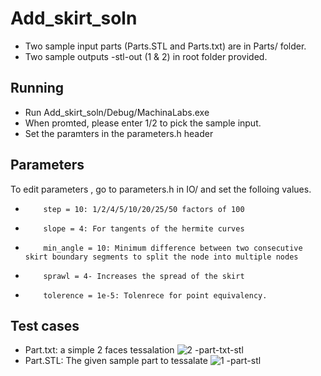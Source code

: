 # Add_skirt_soln

- Two sample input parts (Parts.STL and Parts.txt) are in Parts/ folder.
- Two sample outputs -stl-out (1 & 2) in root folder provided.
## Running
- Run Add_skirt_soln/Debug/MachinaLabs.exe
- When promted, please enter 1/2 to pick the sample input.
- Set the paramters in the parameters.h header

## Parameters
To edit parameters , go to parameters.h in IO/ and set the folloing values.
-         step = 10: 1/2/4/5/10/20/25/50 factors of 100
-         slope = 4: For tangents of the hermite curves
-         min_angle = 10: Minimum difference between two consecutive skirt boundary segments to split the node into multiple nodes
-         sprawl = 4- Increases the spread of the skirt 
-         tolerence = 1e-5: Tolenrece for point equivalency.

## Test cases
- Part.txt: a simple 2 faces tessalation 
![2 -part-txt-stl](https://user-images.githubusercontent.com/31978917/197202176-8a861227-9371-49c5-9716-56cb05386655.png)
- Part.STL: The given sample part to tessalate
![1 -part-stl](https://user-images.githubusercontent.com/31978917/197202121-11ca0a4e-2b65-402b-9267-af730f192f7e.png)

